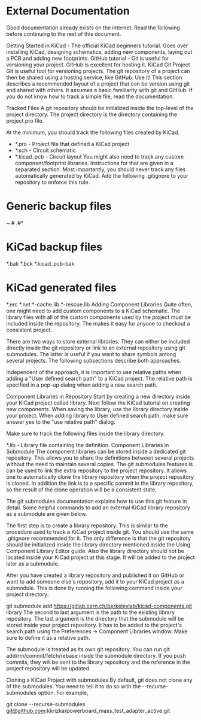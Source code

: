 <!-- TITLE: KiCAD Notes -->
<!-- SUBTITLE: Notes on getting started and best practices with KiCAD -->

# External Documentation
Good documentation already exists on the internet. Read the following before continuing to the rest of this document.

Getting Started in KiCad - The official KiCad beginners tutorial. Goes over installing KiCad, designing schematics, adding new components, laying out a PCB and adding new footprints.
GitHub tutorial - Git is useful for versioning your project. GitHub is excellent for hosting it.
KiCad Git Project
Git is useful tool for versioning projects. The git repository of a project can then be shared using a hosting service, like GitHub. Use it! This section describes a recommended layout of a project that can be version using git and shared with others. It assumes a basic familiarity with git and GitHub. If you do not know how to track a simple file, read the documentation.

Tracked Files
A git repository should be initialized inside the top-level of the project directory. The project directory is the directory containing the project.pro file.

At the minimum, you should track the following files created by KiCad.

* *.pro - Project file that defined a KiCad project
* *.sch - Circuit schematic
* *.kicad_pcb - Circuit layout
You might also need to track any custom component/footprint libraries. Instructions for that are given in a separated section. Most importantly, you should never track any files automatically generated by KiCad. Add the following .gitignore to your repository to enforce this rule.

# Generic backup files
*~
\#*
.\#*

# KiCad backup files
*.bak
*.bck
*.kicad_pcb-bak

# KiCad generated files
*.erc
*.net
*-cache.lib
*-rescue.lib
Adding Component Libraries
Quite often, one might need to add custom components to a KiCad schematic. The library files with all of the custom components used by the project must be included inside the repository. The makes it easy for anyone to checkout a consistent project.

There are two ways to store external libraries. They can either be included directly inside the git repository or link to an external repository using git submodules. The latter is useful if you want to share symbols among several projects. The following subsections describe both approaches.

Independent of the approach, it is important to use relative paths when adding a "User defined search path" to a KiCad project. The relative path is specified in a pop-up dialog when adding a new search path.

Component Libraries in Repository
Start by creating a new directory inside your KiCad project called library. Next follow the KiCad tutorial on creating new components. When saving the library, use the library directory inside your project. When adding library to User defined search path, make sure answer yes to the "use relative path" dialog.

Make sure to track the following files inside the library directory.

*.lib - Library file containing the definition.
Component Libraries in Submodule
The component libraries can be stored inside a dedicated git repository. This allows you to share the definitions between several projects without the need to maintain several copies. The git submodules features is can be used to link the extra repository to the project repository. It allows one to automatically clone the library repository when the project repository is cloned. In addition the link is to a specific commit in the library repository, so the result of the clone operation will be a consistent state.

The git submodules documentation explains how to use this git feature in detail. Some helpful commands to add an external KiCad library repository as a submodule are given below.

The first step is to create a library repository. This is similar to the procedure used to track a KiCad project inside git. You should use the same .gitignore recommended for it. The only difference is that the git repository should be initialized inside the library directory mentioned inside the Using Component Library Editor guide. Also the library directory should not be located inside your KiCad project at this stage. It will be added to the project later as a submodule.

After you have created a library repository and published it on GitHub or want to add someone else's repository, add it to your KiCad project as a submodule. This is done by running the following command inside your project directory:

git submodule add https://gitlab.cern.ch/berkeleylab/kicad-components.git library
The second to last argument is the path to the existing library repository. The last argument is the directory that the submodule will be stored inside your project repository. It has to be added to the project's search path using the Preferences -> Component Libraries window. Make sure to define it as a relative path.

The submodule is treated as its own git repository. You can run git add/rm/commit/fetch/rebase inside the submodule directory. If you push commits, they will be sent to the library repository and the reference in the project repository will be updated.

Cloning a KiCad Project with submodules
By default, git does not clone any of the submodules. You need to tell it to do so with the --recurse-submodules option. For example,

git clone --recurse-submodules git@github.com:kkrizka/powerboard_mass_test_adapter_active.git
